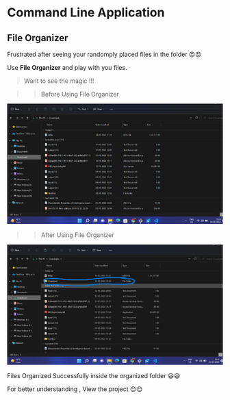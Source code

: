 
# Command Line Application

## File Organizer


Frustrated after seeing your randomply placed files in the folder 😡😡

Use **__File Organizer__** and play with you files.

> Want to see the magic !!!

>> Before Using File Organizer


![Ramdomly arranged files](/assets/img1.png)


>> After Using File Organizer


![Organized files](/assets/img2.png)

Files Organized Successfully inside the organized folder 😃😃

For better understanding , View the project 😊😊







